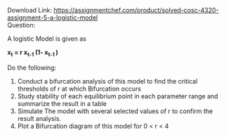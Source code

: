Download Link: https://assignmentchef.com/product/solved-cosc-4320-assignment-5-a-logistic-model
<br>
Question:

A logistic Model is given as

<strong>x<sub>t</sub> = r x<sub>t-1</sub> (1- x<sub>t-1 </sub>)  </strong>

Do the following:

<ol>

 <li>Conduct a bifurcation analysis of this model to find the critical thresholds of r at which Bifurcation occurs</li>

 <li>Study stability of each equilibrium point in each parameter range and summarize the result in a table</li>

 <li> Simulate The model with several selected values of r to confirm the result analysis.</li>

 <li>Plot a Bifurcation diagram of this model for 0 &lt; r &lt; 4</li>

</ol>

















